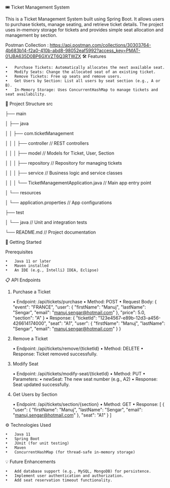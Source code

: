 🎟️ Ticket Management System

This is a Ticket Management System built using Spring Boot. It allows users to purchase tickets, manage seating, and retrieve ticket details. The project uses in-memory storage for tickets and provides simple seat allocation and management by section.

Postman Collection : https://api.postman.com/collections/30303764-4b683b14-f2a0-410b-abd8-98052eaf5992?access_key=PMAT-01JBA635D0BP6GXVZT6Q3RTWZX
🛠️ Features

	•	Purchase Tickets: Automatically allocates the next available seat.
	•	Modify Seats: Change the allocated seat of an existing ticket.
	•	Remove Tickets: Free up seats and remove users.
	•	Get Users by Section: List all users by seat section (e.g., A or B).
	•	In-Memory Storage: Uses ConcurrentHashMap to manage tickets and seat availability.

📂 Project Structure
src

├── main

│   ├── java

│   │   ├── com.ticketManagement

│   │   │   ├── controller       // REST controllers

│   │   │   ├── model            // Models for Ticket, User, Section

│   │   │   ├── repository       // Repository for managing tickets

│   │   │   ├── service          // Business logic and service classes

│   │   │   └── TicketManagementApplication.java // Main app entry point

│   └── resources

│       └── application.properties // App configurations

├── test

│   └── java                     // Unit and integration tests

└── README.md                    // Project documentation

🚀 Getting Started

Prerequisites

	•	Java 11 or later
	•	Maven installed
	•	An IDE (e.g., IntelliJ IDEA, Eclipse)

 📋 API Endpoints

1. Purchase a Ticket

	•	Endpoint: /api/tickets/purchase
	•	Method: POST
	•	Request Body:
{
  "event": "FRANCE",
  "user": {
    "firstName": "Manuj",
    "lastName": "Sengar",
    "email": "manuj.sengar@hotmail.com"
  },
  "price": 5.0,
  "section": "A"
}
	•	Response:
{
  "ticketId": "123e4567-e89b-12d3-a456-426614174000",
  "seat": "A1",
  "user": {
    "firstName": "Manuj",
    "lastName": "Sengar",
    "email": "manuj.sengar@hotmail.com"
  }
}
2. Remove a Ticket

	•	Endpoint: /api/tickets/remove/{ticketId}
	•	Method: DELETE
	•	Response: Ticket removed successfully.

3. Modify Seat

	•	Endpoint: /api/tickets/modify-seat/{ticketId}
	•	Method: PUT
	•	Parameters:
	•	newSeat: The new seat number (e.g., A2)
	•	Response: Seat updated successfully.

4. Get Users by Section

	•	Endpoint: /api/tickets/section/{section}
	•	Method: GET
	•	Response: 
[
  {
    "user": {
      "firstName": "Manuj",
      "lastName": "Sengar",
      "email": "manuj.sengar@hotmail.com"
    },
    "seat": "A1"
  }
]

⚙️ Technologies Used

	•	Java 11
	•	Spring Boot
	•	JUnit (for unit testing)
	•	Maven
	•	ConcurrentHashMap (for thread-safe in-memory storage)

 💡 Future Enhancements

	•	Add database support (e.g., MySQL, MongoDB) for persistence.
	•	Implement user authentication and authorization.
	•	Add seat reservation timeout functionality.
